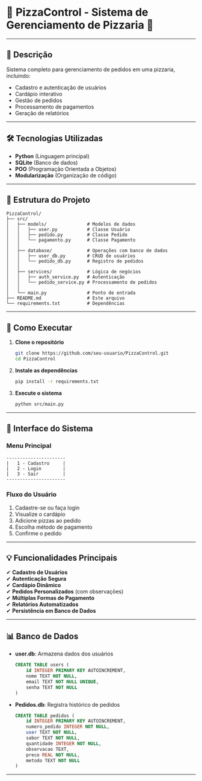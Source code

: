 # 📝 **PizzaControl** - Sistema de Gerenciamento de Pizzaria 🍕

---

## 📌 **Descrição**
Sistema completo para gerenciamento de pedidos em uma pizzaria, incluindo:
- Cadastro e autenticação de usuários
- Cardápio interativo
- Gestão de pedidos
- Processamento de pagamentos
- Geração de relatórios

---

## 🛠 **Tecnologias Utilizadas**
- **Python** (Linguagem principal)
- **SQLite** (Banco de dados)
- **POO** (Programação Orientada a Objetos)
- **Modularização** (Organização de código)

---

## 📂 **Estrutura do Projeto**

```
PizzaControl/
├── src/
│   ├── models/               # Modelos de dados
│   │   ├── user.py           # Classe Usuário
│   │   ├── pedido.py         # Classe Pedido
│   │   └── pagamento.py      # Classe Pagamento
│   │
│   ├── database/             # Operações com banco de dados
│   │   ├── user_db.py        # CRUD de usuários
│   │   └── pedido_db.py      # Registro de pedidos
│   │
│   ├── services/             # Lógica de negócios
│   │   ├── auth_service.py   # Autenticação
│   │   └── pedido_service.py # Processamento de pedidos
│   │
│   └── main.py               # Ponto de entrada
├── README.md                 # Este arquivo
└── requirements.txt          # Dependências
```

---

## 🚀 **Como Executar**

1. **Clone o repositório**
   ```bash
   git clone https://github.com/seu-usuario/PizzaControl.git
   cd PizzaControl
   ```

2. **Instale as dependências**
   ```bash
   pip install -r requirements.txt
   ```

3. **Execute o sistema**
   ```bash
   python src/main.py
   ```

---

## 🎨 **Interface do Sistema**

### **Menu Principal**
```
----------------------
|   1 - Cadastro     |
|   2 - Login        |
|   3 - Sair         |
----------------------
```

### **Fluxo do Usuário**
1. Cadastre-se ou faça login
2. Visualize o cardápio
3. Adicione pizzas ao pedido
4. Escolha método de pagamento
5. Confirme o pedido

---

## 💡 **Funcionalidades Principais**

✔ **Cadastro de Usuários**  
✔ **Autenticação Segura**  
✔ **Cardápio Dinâmico**  
✔ **Pedidos Personalizados** (com observações)  
✔ **Múltiplas Formas de Pagamento**  
✔ **Relatórios Automatizados**  
✔ **Persistência em Banco de Dados**  

---

## 📊 **Banco de Dados**

- **user.db**: Armazena dados dos usuários
  ```sql
  CREATE TABLE users (
      id INTEGER PRIMARY KEY AUTOINCREMENT,
      nome TEXT NOT NULL,
      email TEXT NOT NULL UNIQUE,
      senha TEXT NOT NULL
  )
  ```

- **Pedidos.db**: Registra histórico de pedidos
  ```sql
  CREATE TABLE pedidos (
      id INTEGER PRIMARY KEY AUTOINCREMENT,
      numero_pedido INTEGER NOT NULL,
      user TEXT NOT NULL,
      sabor TEXT NOT NULL,
      quantidade INTEGER NOT NULL,
      observacao TEXT,
      preco REAL NOT NULL,
      metodo TEXT NOT NULL
  )
  ```

---

